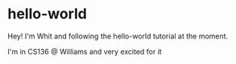 # hello-world

Hey! I'm Whit and following the hello-world tutorial at the moment.

I'm in CS136 @ Williams and very excited for it
